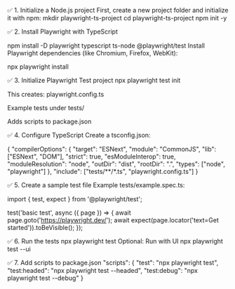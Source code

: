 ✅ 1. Initialize a Node.js project
First, create a new project folder and initialize it with npm:
mkdir playwright-ts-project
cd playwright-ts-project
npm init -y

✅ 2. Install Playwright with TypeScript

npm install -D playwright typescript ts-node @playwright/test
Install Playwright dependencies (like Chromium, Firefox, WebKit):


npx playwright install

✅ 3. Initialize Playwright Test project
npx playwright test init

This creates:
playwright.config.ts

Example tests under tests/

Adds scripts to package.json

✅ 4. Configure TypeScript
Create a tsconfig.json:

{
  "compilerOptions": {
    "target": "ESNext",
    "module": "CommonJS",
    "lib": ["ESNext", "DOM"],
    "strict": true,
    "esModuleInterop": true,
    "moduleResolution": "node",
    "outDir": "dist",
    "rootDir": ".",
    "types": ["node", "playwright"]
  },
  "include": ["tests/**/*.ts", "playwright.config.ts"]
}

✅ 5. Create a sample test file
Example tests/example.spec.ts:

import { test, expect } from '@playwright/test';

test('basic test', async ({ page }) => {
  await page.goto('https://playwright.dev/');
  await expect(page.locator('text=Get started')).toBeVisible();
});

✅ 6. Run the tests
npx playwright test
Optional: Run with UI
npx playwright test --ui

✅ 7. Add scripts to package.json
"scripts": {
  "test": "npx playwright test",
  "test:headed": "npx playwright test --headed",
  "test:debug": "npx playwright test --debug"
}
